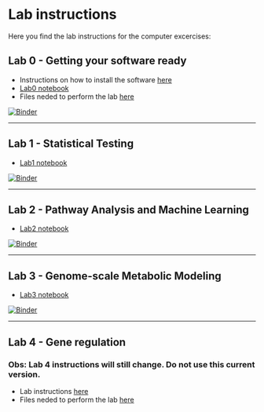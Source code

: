 # Lab instructions

Here you find the lab instructions for the computer excercises:

## Lab 0 - Getting your software ready

* Instructions on how to install the software [here](Lab0/)
* [Lab0 notebook](Lab0/Lab0.ipynb)
* Files neded to perform the lab [here](https://github.com/statisticalbiotechnology/cb2030/tree/master/lab/Lab0)

[![Binder](https://mybinder.org/badge_logo.svg)](https://mybinder.org/v2/gh/statisticalbiotechnology/cb2030/master?filepath=%2Flab%2FLab0%2FLab0.ipynb)

------

## Lab 1 - Statistical Testing

* [Lab1 notebook](Lab1.ipynb)

[![Binder](https://mybinder.org/badge_logo.svg)](https://mybinder.org/v2/gh/statisticalbiotechnology/cb2030/master?filepath=%2Flab%2FLab1.ipynb)

------

## Lab 2 - Pathway Analysis and Machine Learning

* [Lab2 notebook](Lab2.ipynb)

[![Binder](https://mybinder.org/badge_logo.svg)](https://mybinder.org/v2/gh/statisticalbiotechnology/cb2030/master?filepath=%2Flab%2FLab2.ipynb)

------

## Lab 3 - Genome-scale Metabolic Modeling

* [Lab3 notebook](Lab3/Lab3.ipynb)

[![Binder](https://mybinder.org/badge_logo.svg)](https://mybinder.org/v2/gh/statisticalbiotechnology/cb2030/master?filepath=%2Flab%2FLab3%2FLab3.ipynb)

------

## Lab 4 - Gene regulation

### Obs: Lab 4 instructions will still change. Do not use this current version.

* Lab instructions [here](Lab4/Lab&#32;4&#32;-&#32;Instructions.pdf)
* Files neded to perform the lab [here](Lab4/)


